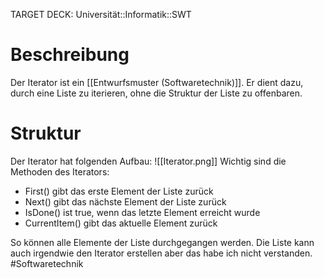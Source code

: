 TARGET DECK: Universität::Informatik::SWT

# Beschreibung
Der Iterator ist ein [[Entwurfsmuster (Softwaretechnik)]].
Er dient dazu, durch eine Liste zu iterieren, ohne die Struktur der Liste zu offenbaren.


# Struktur
Der Iterator hat folgenden Aufbau:
![[Iterator.png]]
Wichtig sind die Methoden des Iterators:
- First() gibt das erste Element der Liste zurück
- Next() gibt das nächste Element der Liste zurück
- IsDone() ist true, wenn das letzte Element erreicht wurde
- CurrentItem() gibt das aktuelle Element zurück

So können alle Elemente der Liste durchgegangen werden.
Die Liste kann auch irgendwie den Iterator erstellen aber das habe ich nicht verstanden.
#Softwaretechnik 


